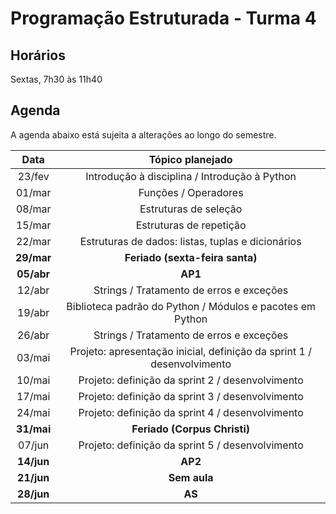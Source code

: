 # Programação Estruturada - Turma 4

## Horários

Sextas, 7h30 às 11h40

## Agenda

A agenda abaixo está sujeita a alterações ao longo do semestre.

|  **Data**  |                          **Tópico planejado**                          |
|:----------:|:----------------------------------------------------------------------:|
|   23/fev   |              Introdução à disciplina / Introdução à Python             |
|   01/mar   |                          Funções / Operadores                          |
|   08/mar   |                          Estruturas de seleção                         |
|   15/mar   |                         Estruturas de repetição                        |
|   22/mar   |            Estruturas de dados: listas, tuplas e dicionários           |
| **29/mar** |                     **Feriado (sexta-feira santa)**                    |
| **05/abr** |                                 **AP1**                                |
|   12/abr   |                Strings / Tratamento de erros e exceções                |
|   19/abr   |        Biblioteca padrão do Python / Módulos e pacotes em Python       |
|   26/abr   |                Strings / Tratamento de erros e exceções                |
|   03/mai   | Projeto: apresentação inicial, definição da sprint 1 / desenvolvimento |
|   10/mai   |            Projeto: definição da sprint 2 / desenvolvimento            |
|   17/mai   |            Projeto: definição da sprint 3 / desenvolvimento            |
|   24/mai   |            Projeto: definição da sprint 4 / desenvolvimento            |
| **31/mai** |                      **Feriado (Corpus Christi)**                      |
|   07/jun   |            Projeto: definição da sprint 5 / desenvolvimento            |
| **14/jun** |                                 **AP2**                                |
| **21/jun** |                              **Sem aula**                              |
| **28/jun** |                                 **AS**                                 |
